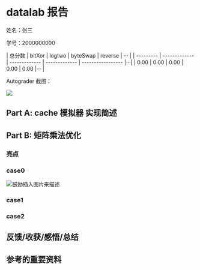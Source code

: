 # datalab 报告

姓名：张三

学号：2000000000

| 总分数 | bitXor | logtwo | byteSwap | reverse | ··· |
| --------- | ------------- | ------------- | ------------- | ----------------- |···|
| 0.00         | 0.00             | 0.00             | 0.00             | 0.00 |···  |

<!-- 保留两位小数，四舍五入 -->

Autograder 截图：

![](./imgs/autograder.png)

<!-- 请同时将 Github Action 中的 csim test 和 gemm test 展开，截图 -->

## Part A: cache 模拟器 实现简述

<!-- 150 字以内简述 LRU 替换策略的 cache 的具体实现细节 -->

<!-- 如果你有模拟性能上的优化可以用额外的篇幅具体讲讲 -->

## Part B: 矩阵乘法优化

<!-- 下文请统一用 "行 * 列" 来表述矩阵形状 -->

### 亮点

<!-- 用最精简且可以被理解的关键词 + 简短的句子，分点描述你所有使用到的优化技巧 -->

<!-- 比如：分块 -->

### case0

<!-- 1. 展示你的 cache miss 和 register miss -->

<!-- 2. 分析你的算法的理论 miss，如果和实际不符，误差可能来自于哪里 -->

<!-- 3. 你是怎么想到你的方法的，2 和 3 点可以调换顺序或者合并 -->

<!-- 如果可以，尽量不要分析 naive 算法的 cache miss 原因，除非这是展示你的算法的不可或缺的一环（至少你可以说的简单一点） -->

<!-- 不要贴大段的代码，如果需要贴代码，请一小节一小节，并配合文字解释 -->

<!-- 你可以贴伪代码，或者用注释替代不重要的部分，尽量让报告精简 -->

<!-- 虽然我们分成了 3 节分别对应每个 case，但你不用每次都重复描述共通的思路 -->

<!-- 原则上，简单的方法一个 case 所需描述的字数不应超过 500 字，复杂的不应超过 1000 字 -->

<!-- 如果你没有什么优化思路，这一节也可以就讲 naive 算法的 cache miss 的分析 -->

<!-- 如果你的优化思路特别多，请先分点简述一下，如果超出了我们的字数限制，请把最重要的部分在规定字数内先解释清楚，再用”明显的分割线“隔开，再接着写次重要的优化 -->

<!-- 尽量给出你每个优化，或者是渐进的优化中每一步对性能的提升分别是多少 -->

![鼓励插入图片来描述](./imgs/example.jpg)

### case1

### case2

## 反馈/收获/感悟/总结

<!-- 这一节，你可以简单描述你在这个 lab 上花费的时间/你认为的难度/你认为不合理的地方/你认为有趣的地方 -->

<!-- 或者是收获/感悟/总结 -->

<!-- 200 字以内，可以不写 -->

## 参考的重要资料

<!-- 有哪些文章/论文/PPT/课本对你的实现有重要启发或者帮助，或者是你直接引用了某个方法 -->

<!-- 请附上文章标题和可访问的网页路径 -->
